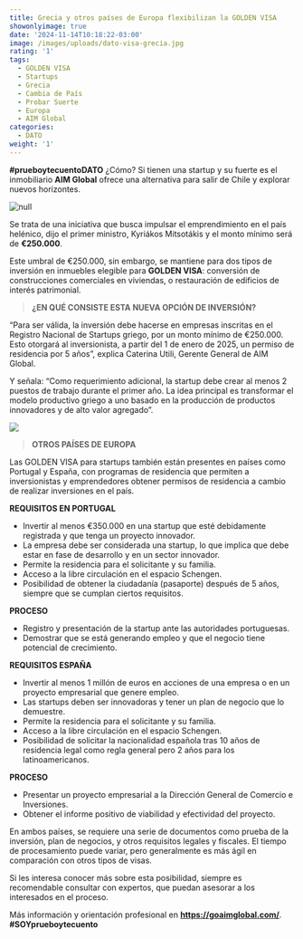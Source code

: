 ```yaml
---
title: Grecia y otros países de Europa flexibilizan la GOLDEN VISA
showonlyimage: true
date: '2024-11-14T10:18:22-03:00'
image: /images/uploads/dato-visa-grecia.jpg
rating: '1'
tags:
  - GOLDEN VISA
  - Startups
  - Grecia
  - Cambia de País
  - Probar Suerte
  - Europa
  - AIM Global
categories:
  - DATO
weight: '1'
---
```

**\#prueboytecuentoDATO** ¿Cómo? Si tienen una startup y su fuerte es el inmobiliario **AIM Global** ofrece una alternativa para salir de Chile y explorar nuevos horizontes.

<!--more-->

![null](/images/uploads/dato-visa-grecia.jpg)

Se trata de una iniciativa que busca impulsar el emprendimiento en el país helénico, dijo el primer ministro, Kyriákos Mitsotákis y el monto mínimo será de **€250.000**. 

Este umbral de €250.000, sin embargo, se mantiene para dos tipos de inversión en inmuebles elegible para **GOLDEN VISA**: conversión de construcciones comerciales en viviendas, o restauración de edificios de interés patrimonial.

> **¿EN QUÉ CONSISTE ESTA NUEVA OPCIÓN DE INVERSIÓN?**

“Para ser válida, la inversión debe hacerse en empresas inscritas en el Registro Nacional de Startups griego, por un monto mínimo de €250.000. Esto otorgará al inversionista, a partir del 1 de enero de 2025, un permiso de residencia por 5 años”, explica Caterina Utili, Gerente General de  AIM Global.

Y señala: “Como requerimiento adicional, la startup debe crear al menos 2 puestos de trabajo durante el primer año. La idea principal es transformar el modelo productivo griego a uno basado en la producción de productos innovadores y de alto valor agregado”.

![](/images/uploads/dato-visa-grecia-2.jpg)

> **OTROS PAÍSES DE EUROPA**

Las GOLDEN VISA para startups también están presentes en países como Portugal y España, con programas de residencia que permiten a inversionistas y emprendedores obtener permisos de residencia a cambio de realizar inversiones en el país. 

**REQUISITOS EN PORTUGAL**

* Invertir al menos €350.000 en una startup que esté debidamente registrada y que tenga un proyecto innovador.
* La empresa debe ser considerada una startup, lo que implica que debe estar en fase de desarrollo y en un sector innovador.   
* Permite la residencia para el solicitante y su familia.
* Acceso a la libre circulación en el espacio Schengen.
* Posibilidad de obtener la ciudadanía (pasaporte) después de 5 años, siempre que se cumplan ciertos requisitos.

**PROCESO**

* Registro y presentación de la startup ante las autoridades portuguesas.
* Demostrar que se está generando empleo y que el negocio tiene potencial de crecimiento.

**REQUISITOS ESPAÑA**

* Invertir al menos 1 millón de euros en acciones de una empresa o en un proyecto empresarial que genere empleo.
* Las startups deben ser innovadoras y tener un plan de negocio que lo demuestre.   
* Permite la residencia para el solicitante y su familia.
* Acceso a la libre circulación en el espacio Schengen.
* Posibilidad de solicitar la nacionalidad española tras 10 años de residencia legal como regla general pero 2 años para los latinoamericanos.

**PROCESO**

* Presentar un proyecto empresarial a la Dirección General de Comercio e Inversiones.
* Obtener el informe positivo de viabilidad y efectividad del proyecto.

En ambos países, se requiere una serie de documentos como prueba de la inversión, plan de negocios, y otros requisitos legales y fiscales. El tiempo de procesamiento puede variar, pero generalmente es más ágil en comparación con otros tipos de visas.

Si les interesa conocer más sobre esta posibilidad, siempre es recomendable consultar con expertos, que puedan asesorar a los interesados en el proceso. 

Más información y orientación profesional en  **https://goaimglobal.com/**. **\#SOYprueboytecuento**
